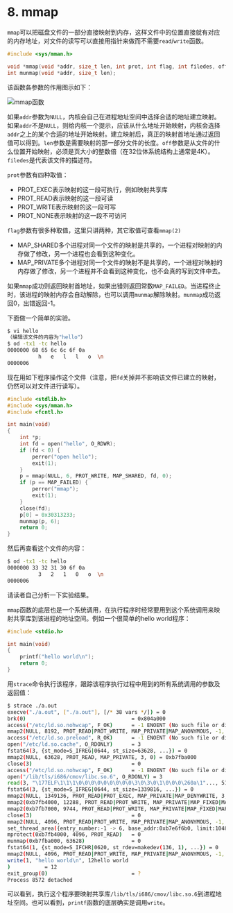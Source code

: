 # 8. mmap

`mmap`可以把磁盘文件的一部分直接映射到内存，这样文件中的位置直接就有对应的内存地址，对文件的读写可以直接用指针来做而不需要`read`/`write`函数。

```c
#include <sys/mman.h>

void *mmap(void *addr, size_t len, int prot, int flag, int filedes, off_t off);
int munmap(void *addr, size_t len);
```

该函数各参数的作用图示如下：

![mmap函数](images/io.mmap.png)

如果`addr`参数为`NULL`，内核会自己在进程地址空间中选择合适的地址建立映射。如果`addr`不是`NULL`，则给内核一个提示，应该从什么地址开始映射，内核会选择`addr`之上的某个合适的地址开始映射。建立映射后，真正的映射首地址通过返回值可以得到。`len`参数是需要映射的那一部分文件的长度。`off`参数是从文件的什么位置开始映射，必须是页大小的整数倍（在32位体系统结构上通常是4K）。`filedes`是代表该文件的描述符。

`prot`参数有四种取值：

- PROT_EXEC表示映射的这一段可执行，例如映射共享库
- PROT_READ表示映射的这一段可读
- PROT_WRITE表示映射的这一段可写
- PROT_NONE表示映射的这一段不可访问

`flag`参数有很多种取值，这里只讲两种，其它取值可查看`mmap(2)`

- MAP_SHARED多个进程对同一个文件的映射是共享的，一个进程对映射的内存做了修改，另一个进程也会看到这种变化。
- MAP_PRIVATE多个进程对同一个文件的映射不是共享的，一个进程对映射的内存做了修改，另一个进程并不会看到这种变化，也不会真的写到文件中去。

如果`mmap`成功则返回映射首地址，如果出错则返回常数`MAP_FAILED`。当进程终止时，该进程的映射内存会自动解除，也可以调用`munmap`解除映射。`munmap`成功返回0，出错返回-1。

下面做一个简单的实验。

```bash
$ vi hello
（编辑该文件的内容为"hello"）
$ od -tx1 -tc hello 
0000000 68 65 6c 6c 6f 0a
          h   e   l   l   o  \n
0000006
```

现在用如下程序操作这个文件（注意，把`fd`关掉并不影响该文件已建立的映射，仍然可以对文件进行读写）。

```c
#include <stdlib.h>
#include <sys/mman.h>
#include <fcntl.h>

int main(void)
{
    int *p;
    int fd = open("hello", O_RDWR);
    if (fd < 0) {
        perror("open hello");
        exit(1);
    }
    p = mmap(NULL, 6, PROT_WRITE, MAP_SHARED, fd, 0);
    if (p == MAP_FAILED) {
        perror("mmap");
        exit(1);
    }
    close(fd);
    p[0] = 0x30313233;
    munmap(p, 6);
    return 0;
}
```

然后再查看这个文件的内容：

```bash
$ od -tx1 -tc hello
0000000 33 32 31 30 6f 0a
          3   2   1   0   o  \n
0000006
```

请读者自己分析一下实验结果。

`mmap`函数的底层也是一个系统调用，在执行程序时经常要用到这个系统调用来映射共享库到该进程的地址空间。例如一个很简单的hello world程序：

```c
#include <stdio.h>

int main(void)
{
    printf("hello world\n");
    return 0;
}
```

用`strace`命令执行该程序，跟踪该程序执行过程中用到的所有系统调用的参数及返回值：

```bash
$ strace ./a.out 
execve("./a.out", ["./a.out"], [/* 38 vars */]) = 0
brk(0)                                  = 0x804a000
access("/etc/ld.so.nohwcap", F_OK)      = -1 ENOENT (No such file or directory)
mmap2(NULL, 8192, PROT_READ|PROT_WRITE, MAP_PRIVATE|MAP_ANONYMOUS, -1, 0) = 0xb7fca000
access("/etc/ld.so.preload", R_OK)      = -1 ENOENT (No such file or directory)
open("/etc/ld.so.cache", O_RDONLY)      = 3
fstat64(3, {st_mode=S_IFREG|0644, st_size=63628, ...}) = 0
mmap2(NULL, 63628, PROT_READ, MAP_PRIVATE, 3, 0) = 0xb7fba000
close(3)                                = 0
access("/etc/ld.so.nohwcap", F_OK)      = -1 ENOENT (No such file or directory)
open("/lib/tls/i686/cmov/libc.so.6", O_RDONLY) = 3
read(3, "\177ELF\1\1\1\0\0\0\0\0\0\0\0\0\3\0\3\0\1\0\0\0\260a\1"..., 512) = 512
fstat64(3, {st_mode=S_IFREG|0644, st_size=1339816, ...}) = 0
mmap2(NULL, 1349136, PROT_READ|PROT_EXEC, MAP_PRIVATE|MAP_DENYWRITE, 3, 0) = 0xb7e70000
mmap2(0xb7fb4000, 12288, PROT_READ|PROT_WRITE, MAP_PRIVATE|MAP_FIXED|MAP_DENYWRITE, 3, 0x143) = 0xb7fb4000
mmap2(0xb7fb7000, 9744, PROT_READ|PROT_WRITE, MAP_PRIVATE|MAP_FIXED|MAP_ANONYMOUS, -1, 0) = 0xb7fb7000
close(3)                                = 0
mmap2(NULL, 4096, PROT_READ|PROT_WRITE, MAP_PRIVATE|MAP_ANONYMOUS, -1, 0) = 0xb7e6f000
set_thread_area({entry_number:-1 -> 6, base_addr:0xb7e6f6b0, limit:1048575, seg_32bit:1, contents:0, read_exec_only:0, limit_in_pages:1, seg_not_present:0, useable:1}) = 0
mprotect(0xb7fb4000, 4096, PROT_READ)   = 0
munmap(0xb7fba000, 63628)               = 0
fstat64(1, {st_mode=S_IFCHR|0620, st_rdev=makedev(136, 1), ...}) = 0
mmap2(NULL, 4096, PROT_READ|PROT_WRITE, MAP_PRIVATE|MAP_ANONYMOUS, -1, 0) = 0xb7fc9000
write(1, "hello world\n", 12hello world
)           = 12
exit_group(0)                           = ?
Process 8572 detached
```

可以看到，执行这个程序要映射共享库`/lib/tls/i686/cmov/libc.so.6`到进程地址空间。也可以看到，`printf`函数的底层确实是调用`write`。 